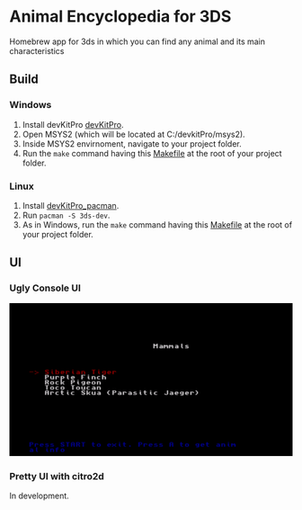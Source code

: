 # Animal Encyclopedia for 3DS
Homebrew app for 3ds in which you can find any animal and its main characteristics

## Build

### Windows

1. Install devKitPro [devKitPro](https://github.com/devkitPro/installer/releases).
2. Open MSYS2 (which will be located at C:/devkitPro/msys2).
3. Inside MSYS2 envirnoment, navigate to your project folder.
4. Run the ``make`` command having this [Makefile](Makefile) at the root of your project folder.

### Linux

1. Install [devKitPro_pacman](https://devkitpro.org/wiki/devkitPro_pacman).
2. Run ``pacman -S 3ds-dev``.
3. As in Windows, run the ``make`` command having this [Makefile](Makefile) at the root of your project folder.

## UI

### Ugly Console UI

![Ugly console UI](img/ugly-ui.png)

### Pretty UI with citro2d

In development.